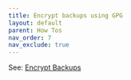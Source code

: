 ```yaml
---
title: Encrypt backups using GPG
layout: default
parent: How Tos
nav_order: 7
nav_exclude: true
---
```


See: [Encrypt Backups](encrypt-backups)
